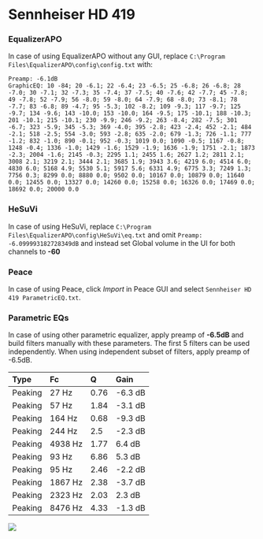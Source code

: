 # Sennheiser HD 419

### EqualizerAPO
In case of using EqualizerAPO without any GUI, replace `C:\Program Files\EqualizerAPO\config\config.txt`
with:
```
Preamp: -6.1dB
GraphicEQ: 10 -84; 20 -6.1; 22 -6.4; 23 -6.5; 25 -6.8; 26 -6.8; 28 -7.0; 30 -7.1; 32 -7.3; 35 -7.4; 37 -7.5; 40 -7.6; 42 -7.7; 45 -7.8; 49 -7.8; 52 -7.9; 56 -8.0; 59 -8.0; 64 -7.9; 68 -8.0; 73 -8.1; 78 -7.7; 83 -6.8; 89 -4.7; 95 -5.3; 102 -8.2; 109 -9.3; 117 -9.7; 125 -9.7; 134 -9.6; 143 -10.0; 153 -10.0; 164 -9.5; 175 -10.1; 188 -10.3; 201 -10.1; 215 -10.1; 230 -9.9; 246 -9.2; 263 -8.4; 282 -7.5; 301 -6.7; 323 -5.9; 345 -5.3; 369 -4.0; 395 -2.8; 423 -2.4; 452 -2.1; 484 -2.1; 518 -2.5; 554 -3.0; 593 -2.8; 635 -2.0; 679 -1.3; 726 -1.1; 777 -1.2; 832 -1.0; 890 -0.1; 952 -0.3; 1019 0.0; 1090 -0.5; 1167 -0.8; 1248 -0.4; 1336 -1.0; 1429 -1.6; 1529 -1.9; 1636 -1.9; 1751 -2.1; 1873 -2.3; 2004 -1.6; 2145 -0.3; 2295 1.1; 2455 1.6; 2627 1.2; 2811 2.1; 3008 2.1; 3219 2.1; 3444 2.1; 3685 1.9; 3943 3.6; 4219 6.0; 4514 6.0; 4830 6.0; 5168 4.9; 5530 5.1; 5917 5.6; 6331 4.9; 6775 3.3; 7249 1.3; 7756 0.3; 8299 0.0; 8880 0.0; 9502 0.0; 10167 0.0; 10879 0.0; 11640 0.0; 12455 0.0; 13327 0.0; 14260 0.0; 15258 0.0; 16326 0.0; 17469 0.0; 18692 0.0; 20000 0.0
```

### HeSuVi
In case of using HeSuVi, replace `C:\Program Files\EqualizerAPO\config\HeSuVi\eq.txt` and omit `Preamp:
-6.099993182728349dB` and instead set Global volume in the UI for both channels to **-60**

### Peace
In case of using Peace, click *Import* in Peace GUI and select `Sennheiser HD 419 ParametricEQ.txt`.

### Parametric EQs
In case of using other parametric equalizer, apply preamp of **-6.5dB** and build filters manually
with these parameters. The first 5 filters can be used independently.
When using independent subset of filters, apply preamp of -6.5dB.

| Type    | Fc      |    Q | Gain    |
|:--------|:--------|:-----|:--------|
| Peaking | 27 Hz   | 0.76 | -6.3 dB |
| Peaking | 57 Hz   | 1.84 | -3.1 dB |
| Peaking | 164 Hz  | 0.68 | -9.3 dB |
| Peaking | 244 Hz  | 2.5  | -2.3 dB |
| Peaking | 4938 Hz | 1.77 | 6.4 dB  |
| Peaking | 93 Hz   | 6.86 | 5.3 dB  |
| Peaking | 95 Hz   | 2.46 | -2.2 dB |
| Peaking | 1867 Hz | 2.38 | -3.7 dB |
| Peaking | 2323 Hz | 2.03 | 2.3 dB  |
| Peaking | 8476 Hz | 4.33 | -1.3 dB |

![](https://raw.githubusercontent.com/jaakkopasanen/AutoEq/master/results/headphonecom/sbaf-serious/Sennheiser%20HD%20419/Sennheiser%20HD%20419.png)
